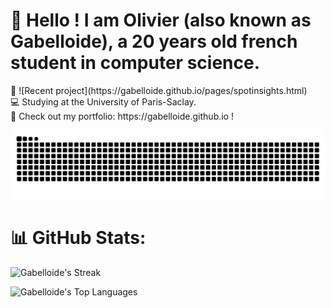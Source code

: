 <h1>👋 Hello ! I am Olivier (also known as Gabelloide), a 20 years old french student in computer science.</h1>
💠 ![Recent project](https://gabelloide.github.io/pages/spotinsights.html) <br>💻 Studying at the University of Paris-Saclay.<br>🧧 Check out my portfolio: https://gabelloide.github.io !

![Snake animation](https://github.com/Gabelloide/Gabelloide/blob/output/github-contribution-grid-snake-dark.svg)

# 📊 GitHub Stats:

![Gabelloide's Streak](https://github-readme-streak-stats.herokuapp.com/?user=Gabelloide&theme=vue-dark&hide_border=true)

![Gabelloide's Top Languages](https://github-readme-stats.vercel.app/api/top-langs/?username=Gabelloide&theme=vue-dark&show_icons=true&hide_border=true&layout=compact)
